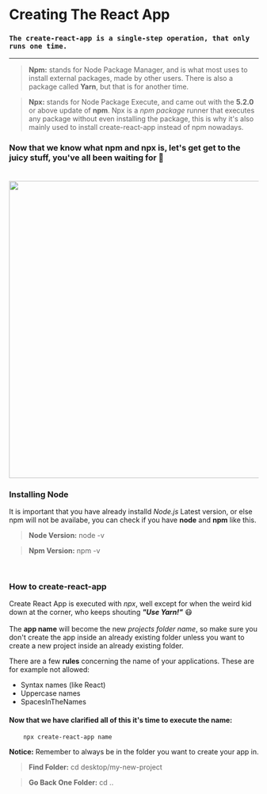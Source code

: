 # **Creating The React App**

### `The create-react-app is a single-step operation, that only runs one time.`

---

> **Npm:** stands for Node Package Manager, and is what most uses to install external packages, made by other users. There is also a package called **Yarn**, but that is for another time.

> **Npx:** stands for Node Package Execute, and came out with the **5.2.0** or above update of **npm**. Npx is a *npm package* runner that executes any package without even installing the package, this is why it's also mainly used to install create-react-app instead of npm nowadays.

### Now that we know what **npm** and **npx** is, let's get get to the juicy stuff, you've all been waiting for :monocle_face: <br/><br/>

<p align="center">
  <img src="https://i.giphy.com/media/l4EoT59vRYdTSi6vS/giphy.gif" width="600px" />
</p>

### Installing Node

It is important that you have already installd *Node.js* Latest version, or else npm will not be availabe, you can check if you have **node** and **npm** like this.
> **Node Version:** node -v

> **Npm Version:** npm -v
<br/>

### How to create-react-app

Create React App is executed with *npx*, well except for when the weird kid down at the corner, who keeps shouting ***"Use Yarn!"*** :mask: <br/><br/>
The **app name** will become the new *projects folder name*, so make sure you don't create the app inside an already existing folder unless you want to create a new project inside an already existing folder.

There are a few **rules** concerning the name of your applications. These are for example not allowed:
-  Syntax names (like React)
- Uppercase names
- SpacesInTheNames

#### Now that we have clarified all of this it's time to execute the name:
```bash
    npx create-react-app name
```

**Notice:** Remember to always be in the folder you want to create your app in.
> **Find Folder:** cd desktop/my-new-project

> **Go Back One Folder:** cd ..